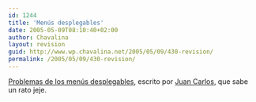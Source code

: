 ```yaml
---
id: 1244
title: 'Menús desplegables'
date: 2005-05-09T08:10:40+02:00
author: Chavalina
layout: revision
guid: http://www.wp.chavalina.net/2005/05/09/430-revision/
permalink: /2005/05/09/430-revision/
---
```

<a href="http://www.alzado.org/articulo.php?id_art=435" target="_blank">Problemas de los menús desplegables</a>, escrito por <a href="http://usalo.blogspot.com/" target="_blank">Juan Carlos</a>, que sabe un rato jeje.